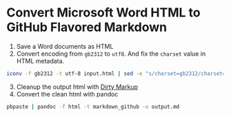 Convert Microsoft Word HTML to GitHub Flavored Markdown
=======================================================

1. Save a Word documents as HTML
2. Convert encoding from `gb2312` to `utf8`. And fix the `charset` value in HTML metadata.
```bash
iconv -f gb2312 -t utf-8 input.html | sed -e "s/charset=gb2312/charset=utf8/g" | pbcopy
```
3. Cleanup the output html with [Dirty Markup](http://www.dirtymarkup.com/)
4. Convert the clean html with pandoc
```bash
pbpaste | pandoc -f html -t markdown_github -o output.md
```
